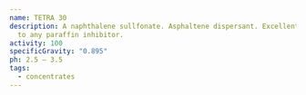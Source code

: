```yaml
---
name: TETRA 30
description: A naphthalene sullfonate. Asphaltene dispersant. Excellent additive
  to any paraffin inhibitor.
activity: 100
specificGravity: "0.895"
ph: 2.5 – 3.5
tags:
  - concentrates
---
```

